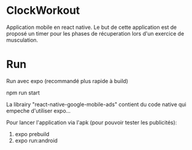 # ClockWorkout

Application mobile en react native.
Le but de cette application est de proposé un timer pour les phases de récuperation lors d'un exercice de musculation.


# Run 

Run avec expo (recommandé plus rapide à build)

npm run start 

La librairy "react-native-google-mobile-ads" contient du code native qui empeche d'utiliser expo... 

Pour lancer l'application via l'apk (pour pouvoir tester les publicités): 
1)  expo prebuild
2)  expo run:android